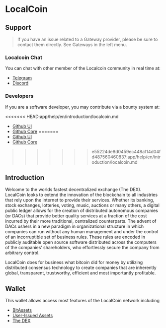 # LocalCoin

## Support

>If you have an issue related to a Gateway provider, please be sure to contact them directly. See Gateways in the left menu.

### Localcoin Chat
You can chat with other member of the Localcoin community in real time at:

- [Telegram](https://t.me/LocalCoinIS)
- [Discord](https://discord.gg/GsjQfAJ)

### Developers
If you are a software developer, you may contribute via a bounty system at:

<<<<<<< HEAD:app/help/en/introduction/localcoin.md
- [Github UI](https://github.com/localcoinis/localcoin-ui)
- [Github Core](https://github.com/localcoinis/localcoin-core) 
=======
- [Github UI](https://github.com/bocalcoin/bocalcoin-ui)
- [Github Core](https://github.com/bocalcoin/bocalcoin-core) 
>>>>>>> e55224de8d0459ec448a114d04fd487560460837:app/help/en/introduction/localcoin.md

## Introduction
Welcome to the worlds fastest decentralized exchange (The DEX).
LocalCoin looks to extend the innovation of the blockchain to all industries
that rely upon the internet to provide their services. Whether its banking,
stock exchanges, lotteries, voting, music, auctions or many others, a digital
public ledger allows for the creation of distributed autonomous companies (or
DACs) that provide better quality services at a fraction of the cost incurred by
their more traditional, centralized counterparts. The advent of DACs ushers in a
new paradigm in organizational structure in which companies can run without any
human management and under the control of an incorruptible set of business
rules. These rules are encoded in publicly auditable open source software
distributed across the computers of the companies’ shareholders, who
effortlessly secure the company from arbitrary control.

LocalCoin does for business what bitcoin did for money by utilizing distributed
consensus technology to create companies that are inherently global,
transparent, trustworthy, efficient and most importantly profitable.

## Wallet
This wallet allows access most features of the LocalCoin network including

- [BitAssets](/help/assets/mpa)
- [User-Issued Assets](/help/assets/uia)
- [The DEX](/help/dex/introduction)
